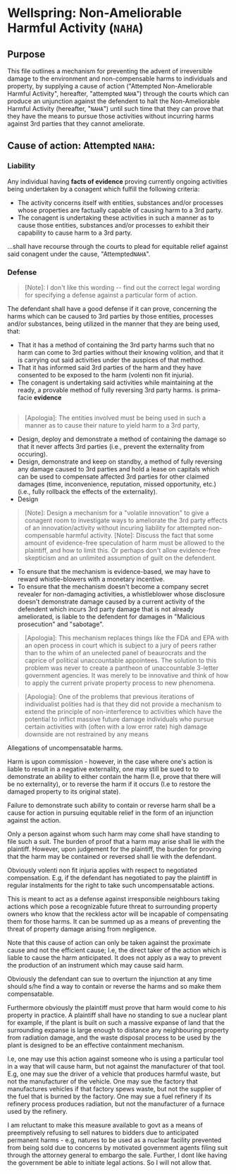 # Wellspring: Non-Ameliorable Harmful Activity (`NAHA`)

## Purpose

This file outlines a mechanism for preventing the advent of irreversible damage to the environment and non-compensable harms to individuals and property, by supplying a cause of action ("Attempted Non-Ameliorable Harmful Activity", hereafter, "attempted `NAHA`") through the courts which can produce an unjunction against the defendent to halt the Non-Ameliorable Harmful Activity (hereafter, "`NAHA`") until such time that they can prove that they have the means to pursue those activities without incurring harms against 3rd parties that they cannot ameliorate.

## Cause of action: Attempted `NAHA`:

### Liability

Any individual having **facts of evidence** proving currently ongoing activities being undertaken by a conagent which fulfill the following criteria:

- The activity concerns itself with entities, substances and/or processes whose properties are factually capable of causing harm to a 3rd party.
- The conagent is undertaking these activities in such a manner as to cause those entities, substances and/or processes to exhibit their capability to cause harm to a 3rd party.

...shall have recourse through the courts to plead for equitable relief against said conagent under the cause, "Attempted`NAHA`".

### Defense

> [Note]: I don't like this wording -- find out the correct legal wording for specifying a defense against a particular form of action.

The defendant shall have a good defense if it can prove, concerning the harms which can be caused to 3rd parties by those entities, processes and/or substances, being utilized in the manner that they are being used, that:

- That it has a method of containing the 3rd party harms such that no harm can come to 3rd parties without their knowing volition, and that it is carrying out said activities under the auspices of that method.
- That it has informed said 3rd parties of the harm and they have consented to be exposed to the harm (volenti non fit injuria).
- The conagent is undertaking said activities while maintaining at the ready, a provable method of fully reversing 3rd party harms.  is prima-facie **evidence** 

## 
> [Apologia]: The entities involved must be being used in such a manner as to cause their nature to yield harm to a 3rd party,

- Design, deploy and demonstrate a method of containing the damage so that it never affects 3rd parties (i.e., prevent the externality from occuring).
- Design, demonstrate and keep on standby, a method of fully reversing any damage caused to 3rd parties and hold a lease on capitals which can be used to compensate affected 3rd parties for other claimed damages (time, inconvenience, reputation, missed opportunity, etc.) (i.e., fully rollback the effects of the externality).
- Design 

> [Note]: Design a mechanism for a "volatile innovation" to give a conagent room to investigate ways to ameliorate the 3rd party effects of an innovation/activity without incuring liability for attempted non-compensable harmful activity.
> [Note]: Discuss the fact that some amount of evidence-free speculation of harm must be allowed to the plaintiff, and how to limit this. Or perhaps don't allow evidence-free skepticism and an unlimited assumption of guilt on the defendent.
- To ensure that the mechanism is evidence-based, we may have to reward whistle-blowers with a monetary incentive.
- To ensure that the mechanism doesn't become a company secret revealer for non-damaging activities, a whistleblower whose disclosure doesn't demonstrate damage caused by a current activity of the defendent which incurs 3rd party damage that is not already ameliorated, is liable to the defendent for damages in "Malicious prosecution" and "sabotage".

> [Apologia]: This mechanism replaces things like the FDA and EPA with an open process in court which is subject to a jury of peers rather than to the whim of an unelected panel of beaurocrats and the caprice of political unaccountable appointees. The solution to this problem was never to create a pantheon of unaccountable 3-letter government agencies. It was merely to be innovative and think of how to apply the current private property process to new phenomena.

> [Apologia]: One of the problems that previous iterations of individualist polities had is that they did not provide a mechanism to extend the principle of non-interference to activities which have the potential to inflict massive future damage individuals who pursue certain activities with (often with a low error rate) high damage downside are not restrained by any means

Allegations of uncompensatable harms.

Harm is upon commission - however, in the case where one's action is liable to result in a negative externality, one may still be sued to to demonstrate an ability to either contain the harm (I.e, prove that there will be no externality), or to reverse the harm if it occurs (I.e to restore the damaged property to its original state).

Failure to demonstrate such ability to contain or reverse harm shall be a cause for action in pursuing equitable relief in the form of an injunction against the action.

Only a person against whom such harm may come shall have standing to file such a suit. The burden of proof that a harm may arise shall lie with the plaintiff. However, upon  judgement for the plaintiff, the burden for proving that the harm may be contained or reversed shall lie with the defendant.

Obviously volenti non fit injuria applies with respect to negotiated compensation. E.g, if the defendant has negotiated to pay the plaintiff in regular instalments for the right to take such uncompensatable actions.

This is meant to act as a defense against irresponsible neighbours taking actions which pose a recognizable future threat to surrounding property owners who know that the reckless actor will be incapable of compensating them for those harms. It can be summed up as a means of preventing the threat of property damage arising from negligence.

Note that this cause of action can only be taken against the proximate cause and not the efficient cause; I.e, the direct taker of the action which is liable to cause the harm anticipated. It does not apply as a way to prevent the production of an instrument which may cause said harm.

Obviously the defendant can sue to overturn the injunction at any time should s/he find a way to contain or reverse the harms and so make them compensatable.

Furthermore obviously the plaintiff must prove that harm would come to *his* property in practice. A plaintiff shall have no standing to sue a nuclear plant for example, if the plant is built on such a massive expanse of land that the surrounding expanse is large enough to distance any neighbouring property from radiation damage, and the waste disposal process to be used by the plant is designed to be an effective containment mechanism.

I.e, one may use this action against someone who is using a particular tool in a way that will cause harm, but not against the manufacturer of that tool. E.g, one may sue the driver of a vehicle that produces harmful waste, but not the manufacturer of the vehicle. One may sue the factory that manufactures vehicles if that factory spews waste, but not the supplier of the fuel that is burned by the factory. One may sue a fuel refinery if its refinery process produces radiation, but not the manufacturer of a furnace used by the refinery.

I am reluctant to make this measure available to govt as a means of preemptively refusing to sell natures to bidders due to anticipated permanent harms - e.g, natures to be used as a nuclear facility prevented from being sold due to concerns by motivated government agents filing suit through the attorney general to embargo the sale. Further, I dont like having the government be able to initiate legal actions. So I will not allow that.
